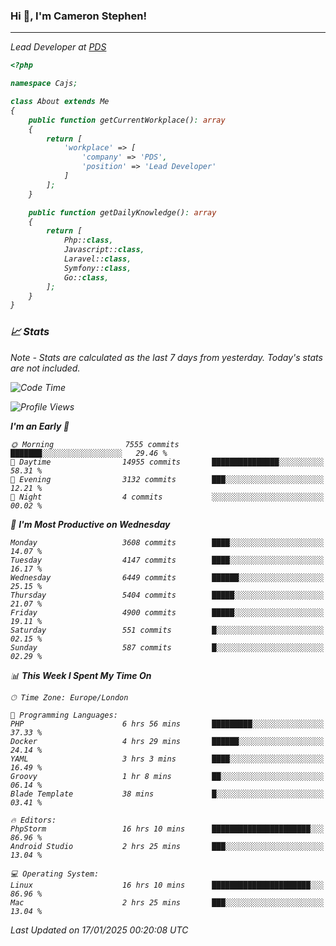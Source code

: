### Hi 👋, I'm Cameron Stephen!
<hr>
<p><em>Lead Developer at <a href="https://prindatasolutions.co.uk">PDS</a></p>


```php
<?php

namespace Cajs;

class About extends Me
{
    public function getCurrentWorkplace(): array
    {
        return [
            'workplace' => [
                'company' => 'PDS',
                'position' => 'Lead Developer'
            ]
        ];
    }

    public function getDailyKnowledge(): array
    {
        return [
            Php::class,
            Javascript::class,
            Laravel::class,
            Symfony::class,
            Go::class,
        ];
    }
}
```

### 📈 Stats
<p><em>Note - Stats are calculated as the last 7 days from yesterday. Today's stats are not included.</em></p>


<!--START_SECTION:waka-->
![Code Time](http://img.shields.io/badge/Code%20Time-4%2C192%20hrs%2044%20mins-blue)

![Profile Views](http://img.shields.io/badge/Profile%20Views-0-blue)

**I'm an Early 🐤** 

```text
🌞 Morning                7555 commits        ███████░░░░░░░░░░░░░░░░░░   29.46 % 
🌆 Daytime                14955 commits       ███████████████░░░░░░░░░░   58.31 % 
🌃 Evening                3132 commits        ███░░░░░░░░░░░░░░░░░░░░░░   12.21 % 
🌙 Night                  4 commits           ░░░░░░░░░░░░░░░░░░░░░░░░░   00.02 % 
```
📅 **I'm Most Productive on Wednesday** 

```text
Monday                   3608 commits        ████░░░░░░░░░░░░░░░░░░░░░   14.07 % 
Tuesday                  4147 commits        ████░░░░░░░░░░░░░░░░░░░░░   16.17 % 
Wednesday                6449 commits        ██████░░░░░░░░░░░░░░░░░░░   25.15 % 
Thursday                 5404 commits        █████░░░░░░░░░░░░░░░░░░░░   21.07 % 
Friday                   4900 commits        █████░░░░░░░░░░░░░░░░░░░░   19.11 % 
Saturday                 551 commits         █░░░░░░░░░░░░░░░░░░░░░░░░   02.15 % 
Sunday                   587 commits         █░░░░░░░░░░░░░░░░░░░░░░░░   02.29 % 
```


📊 **This Week I Spent My Time On** 

```text
🕑︎ Time Zone: Europe/London

💬 Programming Languages: 
PHP                      6 hrs 56 mins       █████████░░░░░░░░░░░░░░░░   37.33 % 
Docker                   4 hrs 29 mins       ██████░░░░░░░░░░░░░░░░░░░   24.14 % 
YAML                     3 hrs 3 mins        ████░░░░░░░░░░░░░░░░░░░░░   16.49 % 
Groovy                   1 hr 8 mins         ██░░░░░░░░░░░░░░░░░░░░░░░   06.14 % 
Blade Template           38 mins             █░░░░░░░░░░░░░░░░░░░░░░░░   03.41 % 

🔥 Editors: 
PhpStorm                 16 hrs 10 mins      ██████████████████████░░░   86.96 % 
Android Studio           2 hrs 25 mins       ███░░░░░░░░░░░░░░░░░░░░░░   13.04 % 

💻 Operating System: 
Linux                    16 hrs 10 mins      ██████████████████████░░░   86.96 % 
Mac                      2 hrs 25 mins       ███░░░░░░░░░░░░░░░░░░░░░░   13.04 % 
```


 Last Updated on 17/01/2025 00:20:08 UTC
<!--END_SECTION:waka-->

